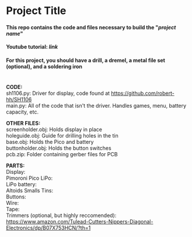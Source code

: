 # **Project Title**
#### This repo contains the code and files necessary to build the "***project name***" <br/>
#### Youtube tutorial: ***link***<br/>
#### For this project, you should have a drill, a dremel, a metal file set (optional), and a soldering iron <br/>
#

**CODE:**<br/>
sh1106.py: Driver for display, code found at https://github.com/robert-hh/SH1106 <br/>
main.py: All of the code that isn't the driver. Handles games, menu, battery capacity, etc. <br/>

**OTHER FILES:** <br/>
screenholder.obj: Holds display in place <br/>
holeguide.obj: Guide for drilling holes in the tin <br/>
base.obj: Holds the Pico and battery <br/>
buttonholder.obj: Holds the button switches <br/>
pcb.zip: Folder containing gerber files for PCB <br/>

**PARTS:** <br/>
Display: <br/>
Pimoroni Pico LiPo: <br/>
LiPo battery: <br/>
Altoids Smalls Tins: <br/>
Buttons: <br/>
Wire: <br/>
Tape: <br/>
Trimmers (optional, but highly reccomended): https://www.amazon.com/Tulead-Cutters-Nippers-Diagonal-Electronics/dp/B07X753HCN/?th=1 <br/>
